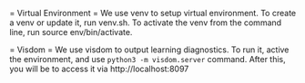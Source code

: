 = Virtual Environment =
We use venv to setup virtual environment. To create a venv or update it, run
venv.sh. To activate the venv from the command line, run source env/bin/activate.

= Visdom =
We use visdom to output learning diagnostics. To run it, active the environment,
and use `python3 -m visdom.server` command. After this, you will be to access it
via http://localhost:8097